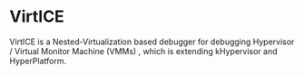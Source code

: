 # VirtICE
VirtICE is a Nested-Virtualization based debugger for debugging Hypervisor / Virtual Monitor Machine (VMMs) , which is extending kHypervisor and HyperPlatform.
